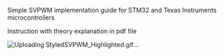 Simple SVPWM implementation guide for STM32 and Texas Instruments microcontrollers

Instruction with theory explanation in pdf file

![Uploading StyledSVPWM_Highlighted.gif…]()
